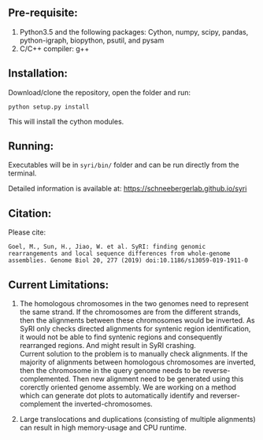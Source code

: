 ## Pre-requisite:
1. Python3.5 and the following packages: Cython, numpy, scipy, pandas, python-igraph, biopython, psutil, and pysam
2. C/C++ compiler: g++ 

## Installation:
Download/clone the repository, open the folder and run:

`python setup.py install`

This will install the cython modules.

## Running:
Executables will be in `syri/bin/` folder and can be run directly from the terminal.

Detailed information is available at: https://schneebergerlab.github.io/syri

## Citation:
Please cite:

`Goel, M., Sun, H., Jiao, W. et al. SyRI: finding genomic rearrangements and local sequence differences from whole-genome assemblies. Genome Biol 20, 277 (2019) doi:10.1186/s13059-019-1911-0`

## Current Limitations:
1. The homologous chromosomes in the two genomes need to represent the same strand. If the chromosomes are from the different strands, then the alignments between these chromosomes would be inverted. As SyRI only checks directed alignments for syntenic region identification, it would not be able to find syntenic regions and consequently rearranged regions. And might result in SyRI crashing.  
Current solution to the problem is to manually check alignments. If the majority of alignments between homologous chromosomes are inverted, then the chromosome in the query genome needs to be reverse-complemented. Then new alignment need to be generated using this corerctly oriented genome assembly. We are working on a method which can generate dot plots to automatically identify and reverser-complement the inverted-chromosomes.

2. Large translocations and duplications (consisting of multiple alignments) can result in high memory-usage and CPU runtime.
